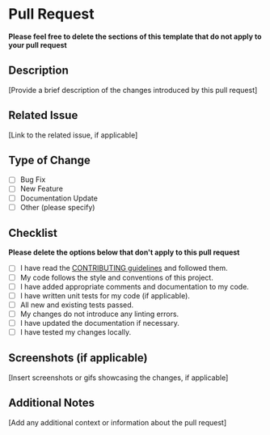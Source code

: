 # Pull Request

**Please feel free to delete the sections of this template that do not apply to your pull request**

## Description

[Provide a brief description of the changes introduced by this pull request]

## Related Issue

[Link to the related issue, if applicable]

## Type of Change

- [ ] Bug Fix
- [ ] New Feature
- [ ] Documentation Update
- [ ] Other (please specify)

## Checklist

**Please delete the options below that don't apply to this pull request**

- [ ] I have read the [CONTRIBUTING guidelines](CONTRIBUTING.md) and followed them.
- [ ] My code follows the style and conventions of this project.
- [ ] I have added appropriate comments and documentation to my code.
- [ ] I have written unit tests for my code (if applicable).
- [ ] All new and existing tests passed.
- [ ] My changes do not introduce any linting errors.
- [ ] I have updated the documentation if necessary.
- [ ] I have tested my changes locally.

## Screenshots (if applicable)

[Insert screenshots or gifs showcasing the changes, if applicable]

## Additional Notes

[Add any additional context or information about the pull request]
